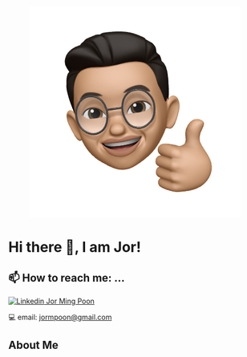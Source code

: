 <p align="center">
  <img src="/img/JMPlogo.png">
</p>



# Hi there 👋, I am Jor! 

## 📫 How to reach me: ...

<i class="fab fa-linkedin"></i> [![Linkedin](https://i.stack.imgur.com/gVE0j.png) Jor Ming Poon](https://www.linkedin.com/in/jor-ming-poon/)

💻 email: jormpoon@gmail.com

## About Me


<!--
**JorPoon/JorPoon** is a ✨ _special_ ✨ repository because its `README.md` (this file) appears on your GitHub profile.

Here are some ideas to get you started:

- 🔭 I’m currently working on ...
- 🌱 I’m currently learning ...
- 👯 I’m looking to collaborate on ...
- 🤔 I’m looking for help with ...
- 💬 Ask me about ...
- 📫 How to reach me: ...
- 😄 Pronouns: ...
- ⚡ Fun fact: ...
-->
